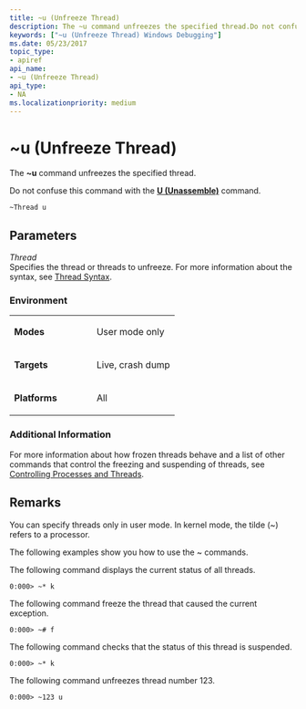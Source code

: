 ```yaml
---
title: ~u (Unfreeze Thread)
description: The ~u command unfreezes the specified thread.Do not confuse this command with the U (Unassemble) command.
keywords: ["~u (Unfreeze Thread) Windows Debugging"]
ms.date: 05/23/2017
topic_type:
- apiref
api_name:
- ~u (Unfreeze Thread)
api_type:
- NA
ms.localizationpriority: medium
---
```


# ~u (Unfreeze Thread)


The **~u** command unfreezes the specified thread.

Do not confuse this command with the [**U (Unassemble)**](u--unassemble-.md) command.

```dbgcmd
~Thread u 
```

## <span id="ddk_cmd_unfreeze_thread_dbg"></span><span id="DDK_CMD_UNFREEZE_THREAD_DBG"></span>Parameters


<span id="_______Thread______"></span><span id="_______thread______"></span><span id="_______THREAD______"></span> *Thread*   
Specifies the thread or threads to unfreeze. For more information about the syntax, see [Thread Syntax](thread-syntax.md).

### <span id="Environment"></span><span id="environment"></span><span id="ENVIRONMENT"></span>Environment

<table>
<colgroup>
<col width="50%" />
<col width="50%" />
</colgroup>
<tbody>
<tr class="odd">
<td align="left"><p><strong>Modes</strong></p></td>
<td align="left"><p>User mode only</p></td>
</tr>
<tr class="even">
<td align="left"><p><strong>Targets</strong></p></td>
<td align="left"><p>Live, crash dump</p></td>
</tr>
<tr class="odd">
<td align="left"><p><strong>Platforms</strong></p></td>
<td align="left"><p>All</p></td>
</tr>
</tbody>
</table>

 

### <span id="Additional_Information"></span><span id="additional_information"></span><span id="ADDITIONAL_INFORMATION"></span>Additional Information

For more information about how frozen threads behave and a list of other commands that control the freezing and suspending of threads, see [Controlling Processes and Threads](controlling-processes-and-threads.md).

## Remarks

You can specify threads only in user mode. In kernel mode, the tilde (~) refers to a processor.

The following examples show you how to use the ~ commands.

The following command displays the current status of all threads.

```dbgcmd
0:000> ~* k
```

The following command freeze the thread that caused the current exception.

```dbgcmd
0:000> ~# f
```

The following command checks that the status of this thread is suspended.

```dbgcmd
0:000> ~* k
```

The following command unfreezes thread number 123.

```dbgcmd
0:000> ~123 u
```

 

 





